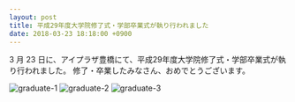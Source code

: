 ```yaml
---
layout: post
title: 平成29年度大学院修了式・学部卒業式が執り行われました
date: 2018-03-23 18:18:00 +0900
---
```


3 月 23 日に、アイプラザ豊橋にて、平成29年度大学院修了式・学部卒業式が執り行われました。
修了・卒業したみなさん、おめでとうございます。

![graduate-1]({{site.baseurl}}/img/grad201701-300x169.jpg)
![graduate-2]({{site.baseurl}}/img/grad201702-300x169.jpg)
![graduate-3]({{site.baseurl}}/img/grad201703-300x200.jpg)
